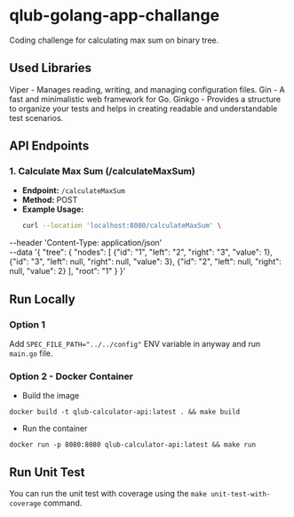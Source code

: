 # qlub-golang-app-challange
Coding challenge for calculating max sum on binary tree.

## Used Libraries
 Viper - Manages reading, writing, and managing configuration files.
 Gin - A fast and minimalistic web framework for Go.
 Ginkgo - Provides a structure to organize your tests and helps in creating readable and understandable test scenarios.

## API Endpoints

### 1. Calculate Max Sum (/calculateMaxSum)

- **Endpoint:** `/calculateMaxSum`
- **Method:** POST
- **Example Usage:**
  ```bash
  curl --location 'localhost:8080/calculateMaxSum' \
--header 'Content-Type: application/json' \
--data '{
"tree": {
"nodes": [
{"id": "1", "left": "2", "right": "3", "value": 1},
{"id": "3", "left": null, "right": null, "value": 3},
{"id": "2", "left": null, "right": null, "value": 2}
],
"root": "1"
}
}'


## Run Locally

### Option 1
Add `SPEC_FILE_PATH="../../config"` ENV variable in anyway and run `main.go` file.

### Option 2 - Docker Container 
- Build the image

`docker build -t qlub-calculator-api:latest . && make build`

- Run the container

`docker run -p 8080:8080 qlub-calculator-api:latest && make run`

## Run Unit Test
You can run the unit test with coverage using the `make unit-test-with-coverage` command.